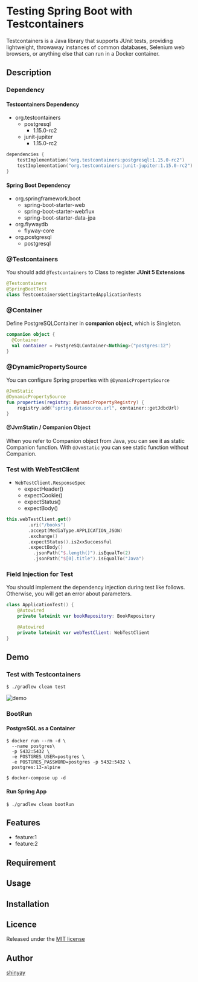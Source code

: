# Testing Spring Boot with Testcontainers

Testcontainers is a Java library that supports JUnit tests, providing lightweight, throwaway instances of common databases, Selenium web browsers, or anything else that can run in a Docker container.

## Description
### Dependency
#### Testcontainers Dependency
- org.testcontainers
  - postgresql
    - 1.15.0-rc2
  - junit-jupiter
    - 1.15.0-rc2

```kotlin
dependencies {
	testImplementation("org.testcontainers:postgresql:1.15.0-rc2")
	testImplementation("org.testcontainers:junit-jupiter:1.15.0-rc2")
}
```

#### Spring Boot Dependency
- org.springframework.boot
  - spring-boot-starter-web
  - spring-boot-starter-webflux
  - spring-boot-starter-data-jpa
- org.flywaydb
  - flyway-core
- org.postgresql
  - postgresql

### @Testcontainers
You should add `@Testcontainers` to Class to register **JUnit 5 Extensions**

```kotlin
@Testcontainers
@SpringBootTest
class TestcontainersGettingStartedApplicationTests
```

### @Container 
Define PostgreSQLContainer in **companion object**, which is Singleton.


```kotlin
companion object {
  @Container
  val container = PostgreSQLContainer<Nothing>("postgres:12")
}
```

### @DynamicPropertySource

You can configure Spring properties with `@DynamicPropertySource`

```kotlin
@JvmStatic
@DynamicPropertySource
fun properties(registry: DynamicPropertyRegistry) {
    registry.add("spring.datasource.url", container::getJdbcUrl)
}
```

#### @JvmStatin / Companion Object
When you refer to Companion object from Java, you can see it as static Companion function.
With `@JvmStatic` you can see static function without Companion.

### Test with WebTestClient

- `WebTestClient.ResponseSpec`
  - expectHeader()
  - expectCookie()
  - expectStatus()
  - expectBody()

```kotlin
this.webTestClient.get()
        .uri("/books")
        .accept(MediaType.APPLICATION_JSON)
        .exchange()
        .expectStatus().is2xxSuccessful
        .expectBody()
          .jsonPath("$.length()").isEqualTo(2)
          .jsonPath("$[0].title").isEqualTo("Java")
```

### Field Injection for Test
You should implement the dependency injection during test like follows.
Otherwise, you will get an error about parameters.

```kotlin
class ApplicationTest() {
    @Autowired
    private lateinit var bookRepository: BookRepository

    @Autowired
    private lateinit var webTestClient: WebTestClient
}
```

## Demo
### Test with Testcontainers
```shell script
$ ./gradlew clean test
```

![demo](https://user-images.githubusercontent.com/3072734/97831413-54400d00-1d13-11eb-852d-697a5fbaaee6.gif)

### BootRun
#### PostgreSQL as a Container
```shell script
$ docker run --rm -d \
  --name postgres\
  -p 5432:5432 \
  -e POSTGRES_USER=postgres \
  -e POSTGRES_PASSWORD=postgres -p 5432:5432 \
  postgres:13-alpine
```
```shell script
$ docker-compose up -d
```

#### Run Spring App
```
$ ./gradlew clean bootRun
```

## Features

- feature:1
- feature:2

## Requirement

## Usage

## Installation

## Licence

Released under the [MIT license](https://gist.githubusercontent.com/shinyay/56e54ee4c0e22db8211e05e70a63247e/raw/34c6fdd50d54aa8e23560c296424aeb61599aa71/LICENSE)

## Author

[shinyay](https://github.com/shinyay)

